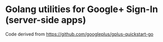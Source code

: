 Golang utilities for Google+ Sign-In (server-side apps)
=======================================================

Code derived from https://github.com/googleplus/gplus-quickstart-go
